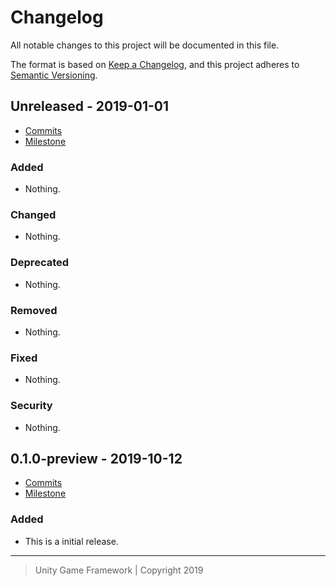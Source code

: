 # Changelog
All notable changes to this project will be documented in this file.

The format is based on [Keep a Changelog](https://keepachangelog.com/en/1.0.0/),
and this project adheres to [Semantic Versioning](https://semver.org/spec/v2.0.0.html).

## Unreleased - 2019-01-01
- [Commits](https://github.com/unity-game-framework/ugf-kernel/compare/0.0.0...0.0.0)
- [Milestone](https://github.com/unity-game-framework/ugf-kernel/milestone/0?closed=1)

### Added
- Nothing.

### Changed
- Nothing.

### Deprecated
- Nothing.

### Removed
- Nothing.

### Fixed
- Nothing.

### Security
- Nothing.

## 0.1.0-preview - 2019-10-12
- [Commits](https://github.com/unity-game-framework/ugf-kernel/compare/c9ef1ec...0.1.0-preview)
- [Milestone](https://github.com/unity-game-framework/ugf-kernel/milestone/1?closed=1)

### Added
- This is a initial release.

---
> Unity Game Framework | Copyright 2019
